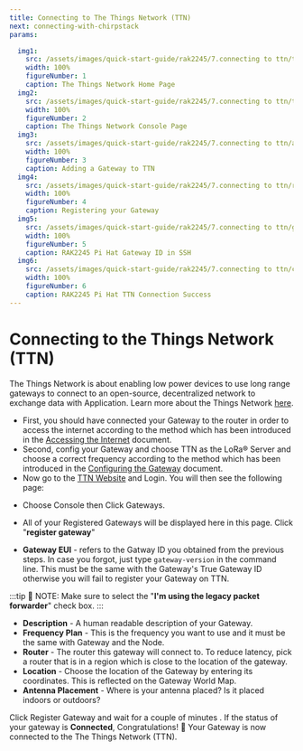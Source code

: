 ```yaml
---
title: Connecting to The Things Network (TTN)
next: connecting-with-chirpstack
params:

  img1:
    src: /assets/images/quick-start-guide/rak2245/7.connecting to ttn/ttn_home_page.jpg
    width: 100%
    figureNumber: 1
    caption: The Things Network Home Page
  img2:
    src: /assets/images/quick-start-guide/rak2245/7.connecting to ttn/ttn_console.png
    width: 100%
    figureNumber: 2
    caption: The Things Network Console Page
  img3:
    src: /assets/images/quick-start-guide/rak2245/7.connecting to ttn/adding_gateway.png
    width: 100%
    figureNumber: 3
    caption: Adding a Gateway to TTN
  img4:
    src: /assets/images/quick-start-guide/rak2245/7.connecting to ttn/register_gateway.png
    width: 100%
    figureNumber: 4
    caption: Registering your Gateway
  img5:
    src: /assets/images/quick-start-guide/rak2245/7.connecting to ttn/gateway_id.png
    width: 100%
    figureNumber: 5
    caption: RAK2245 Pi Hat Gateway ID in SSH
  img6:
    src: /assets/images/quick-start-guide/rak2245/7.connecting to ttn/connection_success.png
    width: 100%
    figureNumber: 6
    caption: RAK2245 Pi Hat TTN Connection Success
---
```


# Connecting to the Things Network (TTN)

The Things Network is about enabling low power devices to use long range gateways to connect to an open-source, decentralized network to exchange data with Application. Learn more about the Things Network [here](https://www.thethingsnetwork.org/docs/).

* First, you should have connected your Gateway to the router in order to access the internet according to the method which has been introduced in the [Accessing the Internet](accessing-your-gateway/accessing-the-internet.html#accessing-the-internet) document.
* Second, config your Gateway and choose TTN as the LoRa® Server and choose a correct frequency according to the method which has been introduced in the [Configuring the Gateway](configuring-the-gateway.html#server-is-ttn) document.
* Now go to the [TTN Website](https://www.thethingsnetwork.org/) and Login. You will then see the following page:

<rk-img :params="$page.frontmatter.params.img1" />

* Choose Console then Click Gateways.

<rk-img :params="$page.frontmatter.params.img2" />

* All of your Registered Gateways will be displayed here in this page. Click "**register gateway**"

<rk-img :params="$page.frontmatter.params.img3" />

<rk-img :params="$page.frontmatter.params.img4" />

* **Gateway EUI** - refers to the Gatway ID you obtained from the previous steps. In case you forgot, just type `gateway-version` in the command line. This must be the same with the Gateway's True Gateway ID otherwise you will fail to register your Gateway on TTN.

<rk-img :params="$page.frontmatter.params.img5" />

:::tip 📝 NOTE:
 Make sure to select the "**I'm using the legacy packet forwarder**" check box.
:::

* **Description** - A human readable description of your Gateway.
* **Frequency Plan** - This is the frequency you want to use and it must be the same with Gateway and the Node.
* **Router** - The router this gateway will connect to. To reduce latency, pick a router that is in a region which is close to the location of the gateway.
* **Location** - Choose the location of the Gateway by entering its coordinates. This is reflected on the Gateway World Map.
* **Antenna Placement** - Where is your antenna placed? Is it placed indoors or outdoors?

Click Register Gateway and wait for a couple of minutes . If the status of your gateway is **Connected**, Congratulations! :tada: Your Gateway is now connected to the The Things Network (TTN).

<rk-img :params="$page.frontmatter.params.img6" />